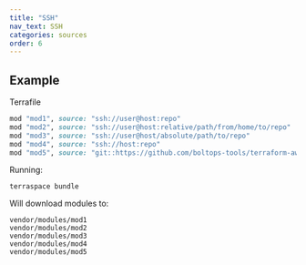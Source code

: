 ```yaml
---
title: "SSH"
nav_text: SSH
categories: sources
order: 6
---
```


## Example

Terrafile

```ruby
mod "mod1", source: "ssh://user@host:repo"
mod "mod2", source: "ssh://user@host:relative/path/from/home/to/repo"
mod "mod3", source: "ssh://user@host/absolute/path/to/repo"
mod "mod4", source: "ssh://host:repo"
mod "mod5", source: "git::https://github.com/boltops-tools/terraform-aws-s3"
```

Running:

    terraspace bundle

Will download modules to:

    vendor/modules/mod1
    vendor/modules/mod2
    vendor/modules/mod3
    vendor/modules/mod4
    vendor/modules/mod5
